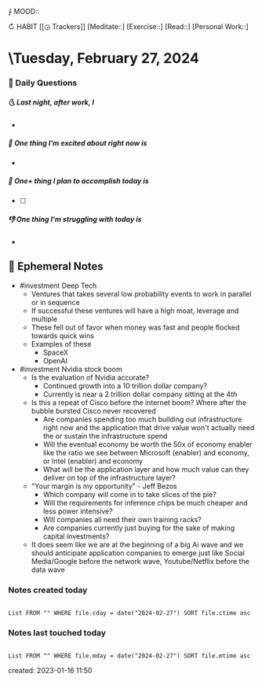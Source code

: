 ⨑ MOOD::

↻ HABIT [[◶ Trackers]]
[Meditate::]
[Exercise::]
[Read::]
[Personal Work::]

# \Tuesday, February 27, 2024

### 📅 Daily Questions

##### 🌜 Last night, after work, I

-

##### 🙌 One thing I'm excited about right now is

-

##### 🚀 One+ thing I plan to accomplish today is

- [ ]

##### 👎 One thing I'm struggling with today is

-

## 📝 Ephemeral Notes

- #investment Deep Tech
	- Ventures that takes several low probability events to work in parallel or in sequence 
	- If successful these ventures will have a high moat, leverage and multiple
	- These fell out of favor when money was fast and people flocked towards quick wins
	- Examples of these
		- SpaceX
		- OpenAI
- #investment Nvidia stock boom
	- Is the evaluation of Nvidia accurate?
		- Continued growth into a 10 trillion dollar company?
		- Currently is near a 2 trillion dollar company sitting at the 4th 
	- Is this a repeat of Cisco before the internet boom? Where after the bubble bursted Cisco never recovered
		- Are companies spending too much building out infrastructure right now and the application that drive value won't actually need the or sustain the infrastructure spend
		- Will the eventual economy be worth the 50x of economy enabler like the ratio we see between Microsoft (enabler) and economy, or Intel (enabler) and economy
		- What will be the application layer and how much value can they deliver on top of the infrastructure layer?
	- "Your margin is my opportunity" - Jeff Bezos
		- Which company will come in to take slices of the pie?
		- Will the requirements for inference chips be much cheaper and less power intensive?
		- Will companies all need their own training racks? 
		- Are companies currently just buying for the sake of making capital investments?
	- It does seem like we are at the beginning of a big Ai wave and we should anticipate application companies to emerge just like Social Media/Google before the network wave, Youtube/Netflix before the data wave

### Notes created today

```dataview

List FROM "" WHERE file.cday = date("2024-02-27") SORT file.ctime asc

```

### Notes last touched today

```dataview

List FROM "" WHERE file.mday = date("2024-02-27") SORT file.mtime asc

```

created: 2023-01-16 11:50

